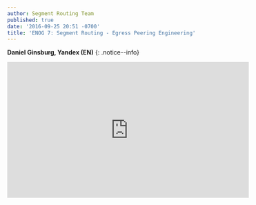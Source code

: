 ```yaml
---
author: Segment Routing Team
published: true
date: '2016-09-25 20:51 -0700'
title: 'ENOG 7: Segment Routing - Egress Peering Engineering'
---
```


**Daniel Ginsburg, Yandex (EN)**
{: .notice--info}

<iframe width="560" height="315" src="https://www.youtube.com/embed/lujkWfdB4NM" frameborder="0" allowfullscreen></iframe>
